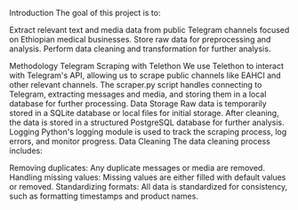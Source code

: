 Introduction
The goal of this project is to:

Extract relevant text and media data from public Telegram channels focused on Ethiopian medical businesses.
Store raw data for preprocessing and analysis.
Perform data cleaning and transformation for further analysis.

Methodology
Telegram Scraping with Telethon
We use Telethon to interact with Telegram's API, allowing us to scrape public channels like EAHCI and other relevant channels.
The scraper.py script handles connecting to Telegram, extracting messages and media, and storing them in a local database for further processing.
Data Storage
Raw data is temporarily stored in a SQLite database or local files for initial storage.
After cleaning, the data is stored in a structured PostgreSQL database for further analysis.
Logging
Python's logging module is used to track the scraping process, log errors, and monitor progress.
Data Cleaning
The data cleaning process includes:

Removing duplicates: Any duplicate messages or media are removed.
Handling missing values: Missing values are either filled with default values or removed.
Standardizing formats: All data is standardized for consistency, such as formatting timestamps and product names.
